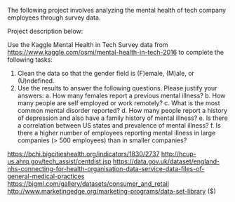 The following project involves analyzing the mental health of tech company employees through survey data.

Project description below:


Use the Kaggle Mental Health in Tech Survey data from https://www.kaggle.com/osmi/mental-health-in-tech-2016 to complete the following tasks:

1.	Clean the data so that the gender field is (F)emale, (M)ale, or (U)ndefined.
2.	Use the results to answer the following questions. Please justify your answers:
a.	How many females report a previous mental illness?
b.	How many people are self employed or work remotely?
c.	What is the most common mental disorder reported?
d.	How many people report a history of depression and also have a family history of mental illness?
e.	Is there a correlation between US states and prevalence of mental illness?
f.	Is there a higher number of employees reporting mental illness in large companies (> 500 employees) than in smaller companies?

https://bchi.bigcitieshealth.org/indicators/1830/2737
http://hcup-us.ahrq.gov/tech_assist/centdist.jsp
https://data.gov.uk/dataset/england-nhs-connecting-for-health-organisation-data-service-data-files-of-general-medical-practices
https://bigml.com/gallery/datasets/consumer_and_retail
http://www.marketingedge.org/marketing-programs/data-set-library ($)
